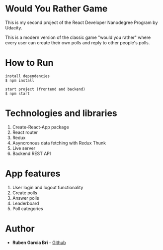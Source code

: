 # Would You Rather Game

This is my second project of the React Developer Nanodegree Program by Udacity.

This is a modern version of the classic game "would you rather" where every user can create their own polls and reply to other people's polls.

# How to Run

```
install dependencies
$ npm install

start project (frontend and backend)
$ npm start
```

# Technologies and libraries

1. Create-React-App package
1. React router
1. Redux
1. Asyncronous data fetching with Redux Thunk
1. Live server
1. Backend REST API

# App features

1. User login and logout functionality 
1. Create polls
1. Answer polls
1. Leaderboard
1. Poll categories

# Author
* **Ruben Garcia Bri** - 
[Github](https://github.com/RubenGarcia7)
